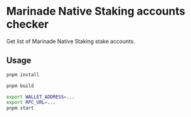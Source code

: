 # Marinade Native Staking accounts checker

Get list of Marinade Native Staking stake accounts.

## Usage

```sh
pnpm install

pnpm build

export WALLET_ADDRESS=...
export RPC_URL=...
pnpm start
```